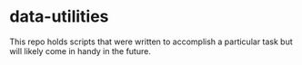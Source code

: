 # data-utilities
This repo holds scripts that were written to accomplish a particular task but will likely come in handy in the future.
